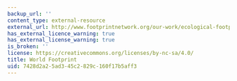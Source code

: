 ```yaml
---
backup_url: ''
content_type: external-resource
external_url: http://www.footprintnetwork.org/our-work/ecological-footprint/#worldfootprint
has_external_licence_warning: true
has_external_license_warning: true
is_broken: ''
license: https://creativecommons.org/licenses/by-nc-sa/4.0/
title: World Footprint
uid: 7428d2a2-5ad3-45c2-829c-160f17b5aff3
---
```

